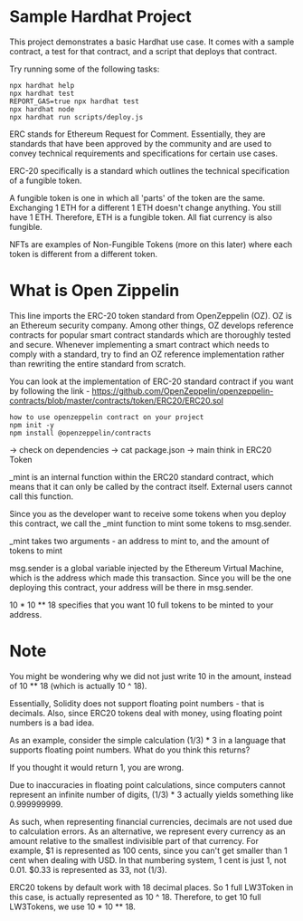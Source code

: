 # Sample Hardhat Project

This project demonstrates a basic Hardhat use case. It comes with a sample contract, a test for that contract, and a script that deploys that contract.

Try running some of the following tasks:

```shell
npx hardhat help
npx hardhat test
REPORT_GAS=true npx hardhat test
npx hardhat node
npx hardhat run scripts/deploy.js
```

ERC stands for Ethereum Request for Comment. Essentially, they are standards that have been approved by the community and are used to convey technical requirements and specifications for certain use cases.

ERC-20 specifically is a standard which outlines the technical specification of a fungible token.

A fungible token is one in which all 'parts' of the token are the same. Exchanging 1 ETH for a different 1 ETH doesn't change anything. You still have 1 ETH. Therefore, ETH is a fungible token. All fiat currency is also fungible.

NFTs are examples of Non-Fungible Tokens (more on this later) where each token is different from a different token.

# What is Open Zippelin
This line imports the ERC-20 token standard from OpenZeppelin (OZ). OZ is an Ethereum security company. Among other things, OZ develops reference contracts for popular smart contract standards which are thoroughly tested and secure. Whenever implementing a smart contract which needs to comply with a standard, try to find an OZ reference implementation rather than rewriting the entire standard from scratch.

You can look at the implementation of ERC-20 standard contract if you want by following the link - https://github.com/OpenZeppelin/openzeppelin-contracts/blob/master/contracts/token/ERC20/ERC20.sol

```
how to use openzeppelin contract on your project
npm init -y
npm install @openzeppelin/contracts
```

-> check on dependencies
-> cat package.json
-> main think in ERC20 Token

_mint is an internal function within the ERC20 standard contract, which means that it can only be called by the contract itself. External users cannot call this function.

Since you as the developer want to receive some tokens when you deploy this contract, we call the _mint function to mint some tokens to msg.sender.

_mint takes two arguments - an address to mint to, and the amount of tokens to mint

msg.sender is a global variable injected by the Ethereum Virtual Machine, which is the address which made this transaction. Since you will be the one deploying this contract, your address will be there in msg.sender.

10 * 10 ** 18 specifies that you want 10 full tokens to be minted to your address.

# Note
You might be wondering why we did not just write 10 in the amount, instead of 10 ** 18 (which is actually 10 ^ 18).

Essentially, Solidity does not support floating point numbers - that is decimals. Also, since ERC20 tokens deal with money, using floating point numbers is a bad idea.

As an example, consider the simple calculation (1/3) * 3 in a language that supports floating point numbers. What do you think this returns?

If you thought it would return 1, you are wrong.

Due to inaccuracies in floating point calculations, since computers cannot represent an infinite number of digits, (1/3) * 3 actually yields something like 0.999999999.

As such, when representing financial currencies, decimals are not used due to calculation errors. As an alternative, we represent every currency as an amount relative to the smallest indivisible part of that currency. For example, $1 is represented as 100 cents, since you can't get smaller than 1 cent when dealing with USD. In that numbering system, 1 cent is just 1, not 0.01. $0.33 is represented as 33, not (1/3).

ERC20 tokens by default work with 18 decimal places. So 1 full LW3Token in this case, is actually represented as 10 ^ 18. Therefore, to get 10 full LW3Tokens, we use 10 * 10 ** 18.
